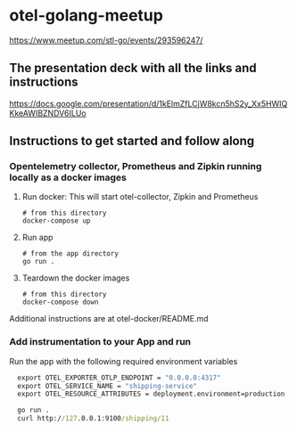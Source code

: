 # otel-golang-meetup
https://www.meetup.com/stl-go/events/293596247/

## The presentation deck with all the links and instructions
https://docs.google.com/presentation/d/1kElmZfLCjW8kcn5hS2y_Xx5HWIQKkeAWIBZNDV6ILUo

## Instructions to get started and follow along

### Opentelemetry collector, Prometheus and Zipkin running locally as a docker images

1. Run docker: This will start otel-collector, Zipkin and Prometheus

    ```shell script
    # from this directory
    docker-compose up
    ```

2. Run  app

    ```shell script
    # from the app directory
    go run .
    ```

3. Teardown the docker images

    ```shell script
    # from this directory
    docker-compose down
    ```

Additional instructions are at otel-docker/README.md

### Add instrumentation to your App and run

Run the app with the following required environment variables

```cmd
  export OTEL_EXPORTER_OTLP_ENDPOINT = "0.0.0.0:4317"
  export OTEL_SERVICE_NAME = "shipping-service"
  export OTEL_RESOURCE_ATTRIBUTES = deployment.environment=production
  ```

```cmd
  go run .
  curl http://127.0.0.1:9100/shipping/11
  ```
